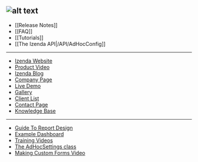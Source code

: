 ![alt text](http://demo2.izenda.us/bi/rs.aspx?image=ModernImages.izenda-logo-4.gif)
---
* [[Release Notes]]
* [[FAQ]]
* [[Tutorials]]
* [[The Izenda API|/API/AdHocConfig]]

---

* [Izenda Website](http://www.izenda.com/Site/Izenda-Ad-Hoc-Reporting.aspx)
* [Product Video](http://www.izenda.com/Site/Video/ProductVideo.aspx)
* [Izenda Blog](http://blog.izenda.com/)
* [Company Page](http://www.izenda.com/site/Pages/company.aspx)
* [Live Demo](http://demo2.izenda.us/bi/ReportListIntro.aspx)
* [Gallery](http://www.izenda.com/site/Pages/Gallery.aspx)
* [Client List](http://www.izenda.com/Site/Pages/Clients.aspx)
* [Contact Page](http://www.izenda.com/site/Pages/contactus.aspx)
* [Knowledge Base](http://www.izenda.com/Site/KB/Integration/94)

---

* [Guide To Report Design](http://dwmofqygvzj39.cloudfront.net/izenda-izenda_guide_to_report_design.pdf)
* [Example Dashboard](http://demo2.izenda.us/bi/Dashboards.aspx?rn=Dashboard)
* [Training Videos](http://www.izenda.com/Site/KB/Training/58)
* [The AdHocSettings class](http://www.izenda.com/Site/KB/Training/93)
* [Making Custom Forms Video](http://www.youtube.com/watch?v=5b2axJlgdFs)